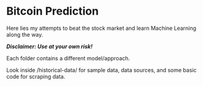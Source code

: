 # Bitcoin Prediction
Here lies my attempts to beat the stock market and learn Machine Learning along the way.

***Disclaimer: Use at your own risk!***

Each folder contains a different model/approach.

Look inside /historical-data/ for sample data, data sources, and some basic code for scraping data.
